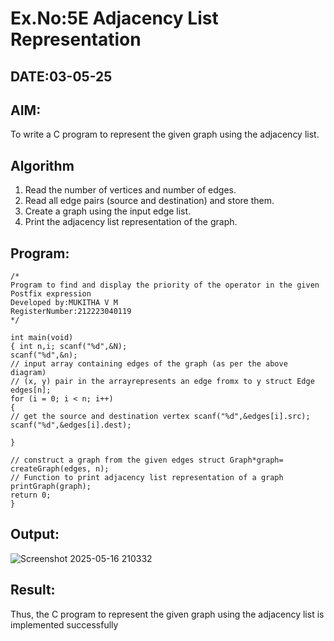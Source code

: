 # Ex.No:5E Adjacency List Representation
## DATE:03-05-25
## AIM:
To write a C program to represent the given graph using the adjacency list.

## Algorithm
1.	Read the number of vertices and number of edges.
2.	Read all edge pairs (source and destination) and store them.
3.	Create a graph using the input edge list.
4.	Print the adjacency list representation of the graph.
## Program:
```
/*
Program to find and display the priority of the operator in the given Postfix expression
Developed by:MUKITHA V M 
RegisterNumber:212223040119  
*/
```
```
int main(void)
{ int n,i; scanf("%d",&N);
scanf("%d",&n);
// input array containing edges of the graph (as per the above diagram)
// (x, y) pair in the arrayrepresents an edge fromx to y struct Edge edges[n];
for (i = 0; i < n; i++)
{
// get the source and destination vertex scanf("%d",&edges[i].src);
scanf("%d",&edges[i].dest);

}

// construct a graph from the given edges struct Graph*graph= createGraph(edges, n);
// Function to print adjacency list representation of a graph printGraph(graph);
return 0;
}
```
## Output:
![Screenshot 2025-05-16 210332](https://github.com/user-attachments/assets/b124c750-50cc-45b4-8b91-090c6480031f)
## Result:
Thus, the C program to represent the given graph using the adjacency list is implemented successfully
